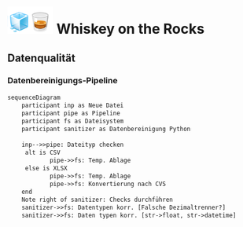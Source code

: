 # <img src="../Dashboards/python/assets/whisk_rox.png"> Whiskey on the Rocks

## Datenqualität

### Datenbereinigungs-Pipeline

```mermaid
sequenceDiagram
    participant inp as Neue Datei
    participant pipe as Pipeline
    participant fs as Dateisystem
    participant sanitizer as Datenbereinigung Python

    inp-->>pipe: Dateityp checken
     alt is CSV
            pipe->>fs: Temp. Ablage
     else is XLSX
            pipe->>fs: Temp. Ablage
            pipe->>fs: Konvertierung nach CVS
    end
    Note right of sanitizer: Checks durchführen
    sanitizer->>fs: Datentypen korr. [Falsche Dezimaltrenner?]
    sanitizer->>fs: Daten typen korr. [str->float, str->datetime]
    
    

    

```